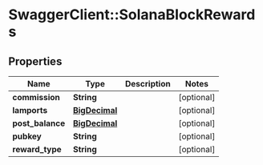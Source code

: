 # SwaggerClient::SolanaBlockRewards

## Properties
Name | Type | Description | Notes
------------ | ------------- | ------------- | -------------
**commission** | **String** |  | [optional] 
**lamports** | [**BigDecimal**](BigDecimal.md) |  | [optional] 
**post_balance** | [**BigDecimal**](BigDecimal.md) |  | [optional] 
**pubkey** | **String** |  | [optional] 
**reward_type** | **String** |  | [optional] 

